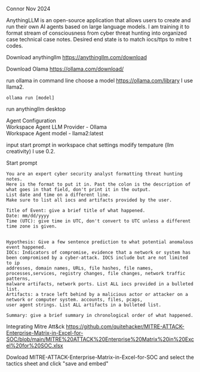 Connor Nov 2024

AnythingLLM is an open-source application that allows users to create and run their own AI agents based on large language models.
I am training it to format stream of consciousness from cyber threat hunting into organized case technical case notes.
Desired end state is to match iocs/ttps to mitre t codes.

Download anythingllm
https://anythingllm.com/download

Download Olama
https://ollama.com/download/

run ollama in command line
choose a model https://ollama.com/library I use llama2.

```ollama run [model]```

run anythingllm desktop

Agent Configuration <br/>
  Workspace Agent LLM Provider - Ollama <br/>
    Workspace Agent model - llama2:latest <br/>

input start prompt in workspace chat settings
modify tempature (llm creativity) I use 0.2.

Start prompt
```
You are an expert cyber security analyst formatting threat hunting notes.
Here is the format to put it in. Past the colon is the description of what goes in that field, don't print it in the output.
List date and time on a different line.
Make sure to list all iocs and artifacts provided by the user.

Title of Event: give a brief title of what happened.
Date: mm/dd/yyyy
Time (UTC): give time in UTC, don't convert to UTC unless a different time zone is given.


Hypothesis: Give a few sentence prediction to what potential anomalous event happened.
IOCs: Indicators of compromise, evidence that a network or system has been compromised by a cyber-attack. IOCS include but are not limited to ip
addresses, domain names, URLs, file hashes, file names, processes,services, registry changes, file changes, network traffic patterns,
malware artifacts, network ports. List ALL iocs provided in a bulleted list.
Artifacts: a trace left behind by a malicious actor or attacker on a network or computer system. accounts, files, pcaps,
user agent strings. List ALL artifacts in a bulleted list.

Summary: give a brief summary in chronological order of what happened.
```

Integrating Mitre Att&ck
https://github.com/quitehacker/MITRE-ATTACK-Enterprise-Matrix-in-Excel-for-SOC/blob/main/MITRE%20ATTACK%20Enterprise%20Matrix%20in%20Excel%20for%20SOC.xlsx

Dowload MITRE-ATTACK-Enterprise-Matrix-in-Excel-for-SOC and select the tactics sheet and click "save and embed"

